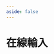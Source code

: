 ```yaml
---
aside: false
---
```

<script setup>
import IME from '@/ime/FetchInput.vue'
</script>

# 在線輸入

<IME mabiaoUrl="/mabiao_ming.json" />
